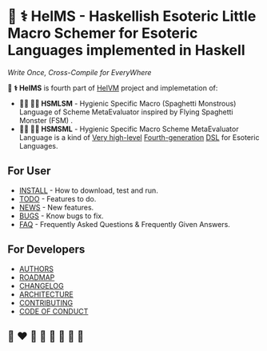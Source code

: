 # 🔬 ⚕️ HelMS - Haskellish Esoteric Little Macro Schemer for Esoteric Languages implemented in Haskell

*Write Once, Cross-Compile for EveryWhere*

**🔬 ⚕️ HelMS** is fourth part of [HelVM](http://helvm.github.io/) project and implemetation of:
* **🧑‍🔬 🧑‍⚕️ HSMLSM**  - Hygienic Specific Macro (Spaghetti Monstrous) Language of Scheme MetaEvaluator inspired by Flying Spaghetti Monster (FSM) .
* **🧑‍🔬 🧑‍⚕️ HSMSML** - Hygienic Specific Macro Scheme MetaEvaluator Language is a kind of [Very high-level] [Fourth-generation] [DSL] for Esoteric Languages.

## For User
* [INSTALL](INSTALL.md) - How to download, test and run.
* [TODO](TODO.md) - Features to do.
* [NEWS](NEWS.md) - New features.
* [BUGS](BUGS.md) - Know bugs to fix.
* [FAQ](FAQ.md) -  Frequently Asked Questions & Frequently Given Answers.

## For Developers

* [AUTHORS](AUTHORS.md)
* [ROADMAP](ROADMAP.md)
* [CHANGELOG](CHANGELOG.md)
* [ARCHITECTURE](ARCHITECTURE.md)
* [CONTRIBUTING](CONTRIBUTING.md)
* [CODE OF CONDUCT](CODE_OF_CONDUCT.md)

## 🌈 ❤️ 💛 💚 💙 🤍 🖤 🦄

[Very high-level]:   https://en.wikipedia.org/wiki/Very_high-level_programming_language
[Fourth-generation]: https://en.wikipedia.org/wiki/Fourth-generation_programming_language
[DSL]:               https://en.wikipedia.org/wiki/Domain-specific_language
